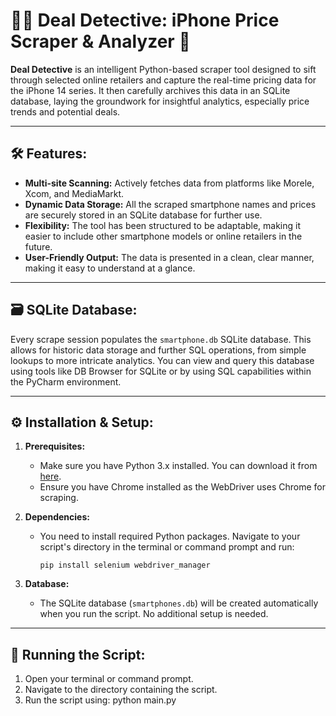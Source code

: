 # 🕵️‍♂️ Deal Detective: iPhone Price Scraper & Analyzer 📱

**Deal Detective** is an intelligent Python-based scraper tool designed to sift through selected online retailers and capture the real-time pricing data for the iPhone 14 series. It then carefully archives this data in an SQLite database, laying the groundwork for insightful analytics, especially price trends and potential deals.

---

## 🛠️ Features:

- **Multi-site Scanning:** Actively fetches data from platforms like Morele, Xcom, and MediaMarkt.
- **Dynamic Data Storage:** All the scraped smartphone names and prices are securely stored in an SQLite database for further use.
- **Flexibility:** The tool has been structured to be adaptable, making it easier to include other smartphone models or online retailers in the future.
- **User-Friendly Output:** The data is presented in a clean, clear manner, making it easy to understand at a glance.

---

## 🗃️ SQLite Database:

Every scrape session populates the `smartphone.db` SQLite database. This allows for historic data storage and further SQL operations, from simple lookups to more intricate analytics. You can view and query this database using tools like DB Browser for SQLite or by using SQL capabilities within the PyCharm environment.

---

## ⚙️ Installation & Setup:

1. **Prerequisites:**
    - Make sure you have Python 3.x installed. You can download it from [here](https://www.python.org/downloads/).
    - Ensure you have Chrome installed as the WebDriver uses Chrome for scraping.

2. **Dependencies:** 
    - You need to install required Python packages. Navigate to your script's directory in the terminal or command prompt and run: 
      ```
      pip install selenium webdriver_manager
      ```

3. **Database:** 
    - The SQLite database (`smartphones.db`) will be created automatically when you run the script. No additional setup is needed.

---

## 🚀 Running the Script:

1. Open your terminal or command prompt.
2. Navigate to the directory containing the script.
3. Run the script using: python main.py
